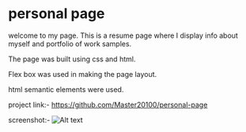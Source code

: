 # personal page

welcome to my page.
This is a resume page where I display info about myself and portfolio of work samples.

The page was built using css and html.

Flex box was used in making the page layout.

html semantic elements were used.

project link:-
https://github.com/Master20100/personal-page

screenshot:-
![Alt text](./photo.png "Title")

